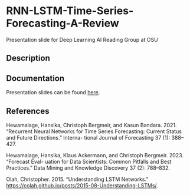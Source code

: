 # RNN-LSTM-Time-Series-Forecasting-A-Review
Presentation slide for Deep Learning AI Reading Group at OSU

## Description

## Documentation

Presentation slides can be found [here](https://github.com/franceslinyc/RNN-LSTM-Time-Series-Forecasting-A-Review/blob/main/lstm.pdf). 

## References

Hewamalage, Hansika, Christoph Bergmeir, and Kasun Bandara. 2021. “Recurrent Neural Networks for Time Series Forecasting: Current Status and Future Directions.” Interna- tional Journal of Forecasting 37 (1): 388–427.

Hewamalage, Hansika, Klaus Ackermann, and Christoph Bergmeir. 2023. “Forecast Eval- uation for Data Scientists: Common Pitfalls and Best Practices.” Data Mining and Knowledge Discovery 37 (2): 788–832.

Olah, Christopher. 2015. “Understanding LSTM Networks.” https://colah.github.io/posts/2015-08-Understanding-LSTMs/.

